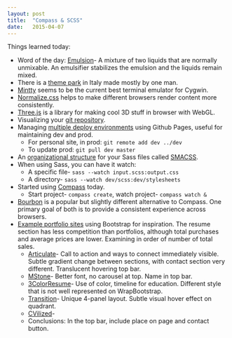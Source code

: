```yaml
---
layout: post
title:  "Compass & SCSS"
date:   2015-04-07
---
```

Things learned today:

* Word of the day: [Emulsion](http://en.wikipedia.org/wiki/Emulsion)- A mixture of two liquids that are normally unmixable. An emulsifier stabilizes the emulsion and the liquids remain mixed. 
* There is a [theme park](https://vimeo.com/76694540) in Italy made mostly by one man.
* [Mintty](https://code.google.com/p/mintty/) seems to be the current best terminal emulator for Cygwin.
* [Normalize.css](http://necolas.github.io/normalize.css/) helps to make different browsers render content more consistently.
* [Three.js](http://threejs.org/docs/#Manual/Introduction/Creating_a_scene) is a library for making cool 3D stuff in browser with WebGL.
* Visualizing your [git repository](http://think-like-a-git.net/sections/graphs-and-git/visualizing-your-git-repository.html).
* Managing [multiple deploy environments](http://webcache.googleusercontent.com/search?q=cache:1LQ-B2U3DgsJ:indelible.io/blog/2013/07/26/jekyll-deploy-script.html&hl=en&gl=us&strip=1) using Github Pages, useful for maintaining dev and prod.
	* For personal site, in prod: ```git remote add dev ../dev```
	* To update prod: ```git pull dev master```
* An [organizational structure](https://www.youtube.com/watch?v=6co781JgoqQ) for your Sass files called [SMACSS](https://github.com/jonathanpath/SASS-SMACSS).
* When using Sass, you can have it watch:
	* A specific file- ```sass --watch input.scss:output.css```
	* A directory- ```sass --watch dev/scss:dev/stylesheets```
* Started using [Compass](http://compass-style.org/help/tutorials/) today.
	* Start project- ```compass create```, watch project- ```compass watch &```
* [Bourbon](http://bourbon.io/) is a popular but slightly different alternative to Compass. One primary goal of both is to provide a consistent experience across browsers.
* [Example portfolio sites](https://wrapbootstrap.com/themes/resumes-cv) using Bootstrap for inspiration. The resume section has less competition than portfolios, although total purchases and average prices are lower. Examining in order of number of total sales.
	* [Articulate](http://authenticgoods.co/wrapbootstrap/themes/articulate-v1.1/)- Call to action and ways to connect immediately visible. Subtle gradient change between sections, with contact section very different. Translucent hovering top bar.
	* [MStone](http://mycookroom.ru/mywork/MStone/1.2/Demo/)- Better font, no carousel at top. Name in top bar.
	* [3ColorResume](http://kamsolutions.pl/projects/resume/)- Use of color, timeline for education. Different style that is not well represented on WrapBootstrap.
	* [Transition](http://www.basicoh.com/demo/transition/)- Unique 4-panel layout. Subtle visual hover effect on quadrant.
	* [CVilized](http://demo.thedevelovers.com/resume/cvilized-1.1/)- 
	* Conclusions: In the top bar, include place on page and contact button.
